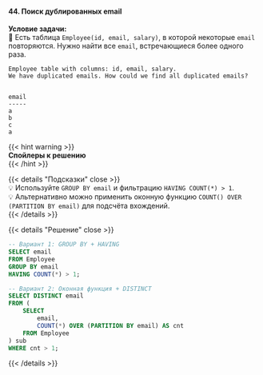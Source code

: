 #### 44. Поиск дублированных email

**Условие задачи:**  
📌 Есть таблица `Employee(id, email, salary)`, в которой некоторые `email` повторяются. Нужно найти все `email`, встречающиеся более одного раза.

```text
Employee table with columns: id, email, salary. 
We have duplicated emails. How could we find all duplicated emails?


email
-----
a
b
c
a
```


{{< hint warning >}}  
**Спойлеры к решению**  
{{< /hint >}}

{{< details "Подсказки" close >}}  
💡 Используйте `GROUP BY email` и фильтрацию `HAVING COUNT(*) > 1`.  
💡 Альтернативно можно применить оконную функцию `COUNT() OVER (PARTITION BY email)` для подсчёта вхождений.  
{{< /details >}}

{{< details "Решение" close >}}
```sql
-- Вариант 1: GROUP BY + HAVING
SELECT email
FROM Employee
GROUP BY email
HAVING COUNT(*) > 1;

-- Вариант 2: Оконная функция + DISTINCT
SELECT DISTINCT email
FROM (
    SELECT
        email,
        COUNT(*) OVER (PARTITION BY email) AS cnt
    FROM Employee
) sub
WHERE cnt > 1;
````

{{< /details >}}